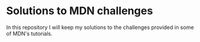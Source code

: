 # Solutions to MDN challenges
In this repository I will keep my solutions to the challenges provided in some of MDN's tutorials. 
